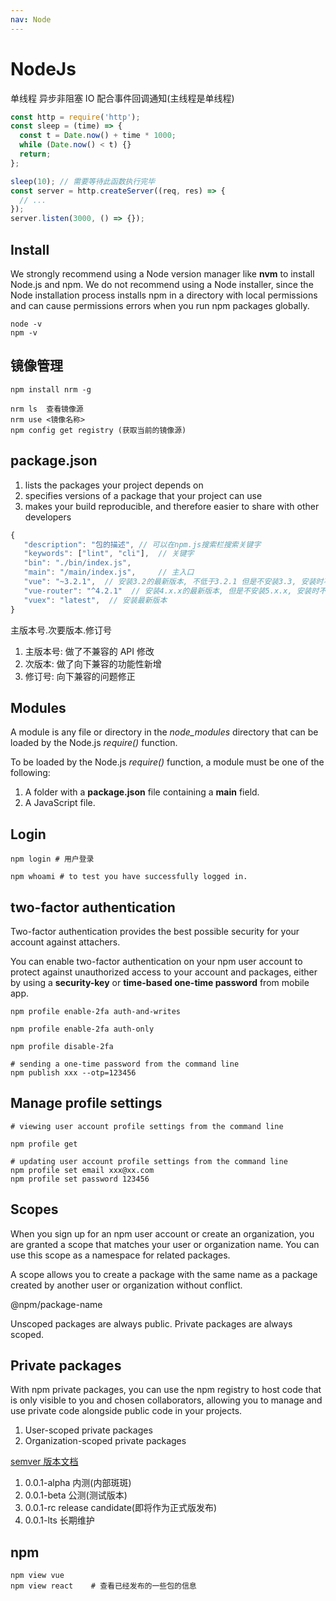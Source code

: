 ```yaml
---
nav: Node
---
```


# NodeJs

单线程 异步非阻塞 IO 配合事件回调通知(主线程是单线程)

```js
const http = require('http');
const sleep = (time) => {
  const t = Date.now() + time * 1000;
  while (Date.now() < t) {}
  return;
};

sleep(10); // 需要等待此函数执行完毕
const server = http.createServer((req, res) => {
  // ...
});
server.listen(3000, () => {});
```

## Install

We strongly recommend using a Node version manager like **nvm** to install Node.js and npm. We do not recommend using
a Node installer, since the Node installation process installs npm in a directory with local permissions and can cause
permissions errors when you run npm packages globally.

```shell
node -v
npm -v
```

## 镜像管理

```shell
npm install nrm -g

nrm ls  查看镜像源
nrm use <镜像名称>
npm config get registry (获取当前的镜像源)
```

## package.json

1. lists the packages your project depends on
2. specifies versions of a package that your project can use
3. makes your build reproducible, and therefore easier to share with other developers

```js
{
   "description": "包的描述", // 可以在npm.js搜索栏搜索关键字
   "keywords": ["lint", "cli"],  // 关键字
   "bin": "./bin/index.js",
   "main": "/main/index.js",     // 主入口
   "vue": "~3.2.1",  // 安装3.2的最新版本, 不低于3.2.1 但是不安装3.3, 安装时不改变大版本号和次要版本号
   "vue-router": "^4.2.1"  // 安装4.x.x的最新版本, 但是不安装5.x.x, 安装时不改变大版本号
   "vuex": "latest",  // 安装最新版本
}
```

主版本号.次要版本.修订号

1. 主版本号: 做了不兼容的 API 修改
2. 次版本: 做了向下兼容的功能性新增
3. 修订号: 向下兼容的问题修正

## Modules

A module is any file or directory in the _node_modules_ directory that can be loaded by the Node.js _require()_ function.

To be loaded by the Node.js _require()_ function, a module must be one of the following:

1. A folder with a **package.json** file containing a **main** field.
2. A JavaScript file.

## Login

```shell
npm login # 用户登录

npm whoami # to test you have successfully logged in.
```

## two-factor authentication

Two-factor authentication provides the best possible security for your account against attachers.

You can enable two-factor authentication on your npm user account to protect against unauthorized access to your account
and packages, either by using a **security-key** or **time-based one-time password** from mobile app.

```shell
npm profile enable-2fa auth-and-writes

npm profile enable-2fa auth-only

npm profile disable-2fa

# sending a one-time password from the command line
npm publish xxx --otp=123456
```

## Manage profile settings

```shell
# viewing user account profile settings from the command line

npm profile get

# updating user account profile settings from the command line
npm profile set email xxx@xx.com
npm profile set password 123456
```

## Scopes

When you sign up for an npm user account or create an organization, you are granted a scope that matches your user or organization name.
You can use this scope as a namespace for related packages.

A scope allows you to create a package with the same name as a package created by another user or organization without conflict.

@npm/package-name

Unscoped packages are always public.
Private packages are always scoped.

## Private packages

With npm private packages, you can use the npm registry to host code that is only visible to you and chosen collaborators,
allowing you to manage and use private code alongside public code in your projects.

1. User-scoped private packages
2. Organization-scoped private packages

[semver 版本文档](https://semver.org/lang/zh-CN/)

1. 0.0.1-alpha 内测(内部斑斑)
2. 0.0.1-beta 公测(测试版本)
3. 0.0.1-rc release candidate(即将作为正式版发布)
4. 0.0.1-lts 长期维护

## npm

```shell
npm view vue
npm view react    # 查看已经发布的一些包的信息
```
